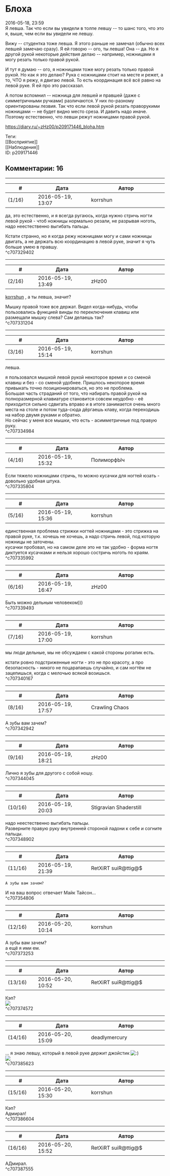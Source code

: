 Блоха
=====

  
2016-05-18, 23:59  
 Я левша. Так что если вы увидели в толпе левшу -- то шанс того, что это я, выше, чем если вы увидели не левшу.   
   
 Вижу -- студентка тоже левша. Я этого раньше не замечал (обычно всех левшей замечаю сразу). Я ей говорю -- ого, ты левша! Она -- да. Но я другой рукой некоторые действия делаю -- например, ножницами я могу резать только правой рукой.   
   
 И тут я думаю -- ого, я ножницами тоже могу резать только правой рукой. Но как я это делаю? Рука с ножницами стоит на месте и режет, а то, ЧТО я режу, я двигаю левой. То есть координация всё всё равно на левой руке. Я ей про это рассказал.   
   
 А потом вспомнил -- ножница для левшей и правшей (даже с симметричными ручками) различаются. У них по-разному ориентированы лезвия. Так что если левой рукой резать праворукими ножницами -- не будет видно место среза. И давить надо иначе. Поэтому естественно, что левши режут ножницами правой рукой.   
  
<https://diary.ru/~zHz00/p209171446_bloha.htm>  
  
Теги:  
[[Восприятие]]  
[[Наблюдения]]  
ID: p209171446  


Комментарии: 16
---------------

  


---



|         #         |              Дата              |                     Автор                     |           ID           |
| --- | --- | --- | --- |
| (1/16) | 2016-05-19, 13:07 | korrshun | c707329402 |

  
 да, это естественно, и я всегда ругаюсь, когда нужно стричь ногти левой рукой - чтоб ножницы нормально резали, не разрывая ноготь, надо неестественно выгибать пальцы.   
   
 Кстати странно, но я когда режу ножницами могу и сами ножницы двигать, а не держать всю координацию в левой руке, значит я чуть больше умею в правшу.   
 ^c707329402

---



|         #         |              Дата              |                     Автор                     |           ID           |
| --- | --- | --- | --- |
| (2/16) | 2016-05-19, 13:49 | zHz00 | c707331204 |

  
  [korrshun](http://Igel-kun.diary.ru "kimi wo shiranai monogatari")  , а ты левша, значит?   
   
 Мышку правой тоже все держат. Видел когда-нибудь, чтобы пользовались функцией винды по переключения клавиш или размещали мышку слева? Сам делаешь так?   
 ^c707331204

---



|         #         |              Дата              |                     Автор                     |           ID           |
| --- | --- | --- | --- |
| (3/16) | 2016-05-19, 15:14 | korrshun | c707334984 |

  
 левша.   
   
 я пользовался мышкой левой рукой некоторое время и со сменой клавиш и без - со сменой удобнее. Пришлось некоторое время привыкать точно позиционироваться, но это не проблема.   
 Большая часть страданий от того, что набирать правой рукой на полноразмерной клавиатуре становится совсем неудобно - её приходится сильно сдвигать вправо и в итоге занимается очень много места на столе и потом туда-сюда дёргаешь клаву, когда переходишь на набор двумя руками и обратно.   
 Но сейчас у меня все мышки, что есть - асимметричные под правую руку.   
 ^c707334984

---



|         #         |              Дата              |                     Автор                     |           ID           |
| --- | --- | --- | --- |
| (4/16) | 2016-05-19, 15:32 | ПолиморфЫч | c707335804 |

  
 Если тяжело ножницами стричь, то можно кусачки для ногтей юзать - довольно удобная штука.   
 ^c707335804

---



|         #         |              Дата              |                     Автор                     |           ID           |
| --- | --- | --- | --- |
| (5/16) | 2016-05-19, 15:36 | korrshun | c707335992 |

  
 единственная проблема стрижки ногтей ножницами - это стрижка на правой руке, т.к. хочешь не хочешь, а надо стричь левой, под которую ножницы не заточены.   
 кусачки пробовал, но на самом деле это не так удобно - форма ногтя диктуется кусачками и нельзя хорошо состричь ноготь по краям.   
 ^c707335992

---



|         #         |              Дата              |                     Автор                     |           ID           |
| --- | --- | --- | --- |
| (6/16) | 2016-05-19, 16:47 | zHz00 | c707339493 |

  
 Быть можно дельным человеком)))   
 ^c707339493

---



|         #         |              Дата              |                     Автор                     |           ID           |
| --- | --- | --- | --- |
| (7/16) | 2016-05-19, 17:00 | korrshun | c707340167 |

  
 мы люди дельные, мы не обсуждаем с какой стороны рогалик есть.   
   
 кстати ровно подстриженные ногти - это не про красоту, а про безопасность - никого не поцарапаешь случайно, и сам ногтём не зацепишься, когда с мелочью всякой возишься.   
 ^c707340167

---



|         #         |              Дата              |                     Автор                     |           ID           |
| --- | --- | --- | --- |
| (8/16) | 2016-05-19, 17:57 | Crawling Chaos | c707342942 |

  
 А зубы вам зачем?   
 ^c707342942

---



|         #         |              Дата              |                     Автор                     |           ID           |
| --- | --- | --- | --- |
| (9/16) | 2016-05-19, 18:21 | zHz00 | c707344045 |

  
 Лично я зубы для другого с собой ношу.   
 ^c707344045

---



|         #         |              Дата              |                     Автор                     |           ID           |
| --- | --- | --- | --- |
| (10/16) | 2016-05-19, 20:03 | Stigravian Shaderstill | c707348902 |

  
  надо неестественно выгибать пальцы.    
 Разверните правую руку внутренней стороной ладони к себе и согните пальцы.   
 ^c707348902

---



|         #         |              Дата              |                     Автор                     |           ID           |
| --- | --- | --- | --- |
| (11/16) | 2016-05-19, 21:39 | RetXiRT suiR@ttig@$ | c707354806 |

  
    А зубы вам зачем?    
 И на ваш вопрос отвечает Майк Тайсон…    
 ^c707354806

---



|         #         |              Дата              |                     Автор                     |           ID           |
| --- | --- | --- | --- |
| (12/16) | 2016-05-20, 10:14 | korrshun | c707373253 |

  
  А зубы вам зачем?    
 а ещё я ими ем.   
 ^c707373253

---



|         #         |              Дата              |                     Автор                     |           ID           |
| --- | --- | --- | --- |
| (13/16) | 2016-05-20, 10:52 | RetXiRT suiR@ttig@$ | c707374572 |

  
  Кэп?   
 ![](http://static.diary.ru/userdir/6/4/6/6/64669/77226554.jpg)    
 ^c707374572

---



|         #         |              Дата              |                     Автор                     |           ID           |
| --- | --- | --- | --- |
| (14/16) | 2016-05-20, 15:09 | deadlymercury | c707385623 |

  
 ... я знаю левшу, который в левой руке держит джойстик ![:)](http://static.diary.ru/picture/3.gif)   
 ![](http://img1.joyreactor.cc/pics/comment/%D0%B3%D0%B8%D1%84%D0%BA%D0%B8-%D0%B1%D0%BE%D0%B5%D0%B2%D1%8B%D0%B5-%D0%B8%D1%81%D0%BA%D1%83%D1%81%D1%81%D1%82%D0%B2%D0%B0-1874153.png)   
 ^c707385623

---



|         #         |              Дата              |                     Автор                     |           ID           |
| --- | --- | --- | --- |
| (15/16) | 2016-05-20, 15:30 | korrshun | c707386604 |

  
  Кэп?    
 Адмирал!   
 ^c707386604

---



|         #         |              Дата              |                     Автор                     |           ID           |
| --- | --- | --- | --- |
| (16/16) | 2016-05-20, 15:52 | RetXiRT suiR@ttig@$ | c707387555 |

  
  АДмирал.    
 ^c707387555